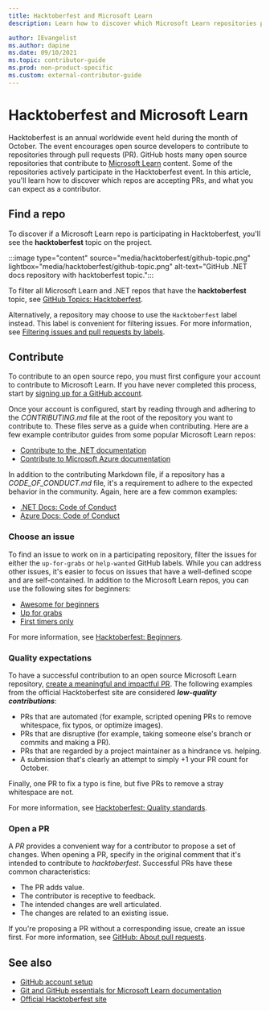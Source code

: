 ```yaml
---
title: Hacktoberfest and Microsoft Learn
description: Learn how to discover which Microsoft Learn repositories participate in Hacktoberfest, how to contribute, and what you can expect as a contributor.

author: IEvangelist
ms.author: dapine
ms.date: 09/10/2021
ms.topic: contributor-guide
ms.prod: non-product-specific
ms.custom: external-contributor-guide
---
```


# Hacktoberfest and Microsoft Learn

Hacktoberfest is an annual worldwide event held during the month of October. The event encourages open source developers to contribute to repositories through pull requests (PR). GitHub hosts many open source repositories that contribute to [Microsoft Learn](/) content. Some of the repositories actively participate in the Hacktoberfest event. In this article, you'll learn how to discover which repos are accepting PRs, and what you can expect as a contributor.

## Find a repo

To discover if a Microsoft Learn repo is participating in Hacktoberfest, you'll see the **hacktoberfest** topic on the project.

:::image type="content" source="media/hacktoberfest/github-topic.png" lightbox="media/hacktoberfest/github-topic.png" alt-text="GitHub .NET docs repository with hacktoberfest topic.":::

To filter all Microsoft Learn and .NET repos that have the **hacktoberfest** topic, see [GitHub Topics: Hacktoberfest](https://github.com/topics/hacktoberfest?q=org%3AMicrosoftDocs+org%3Adotnet).

Alternatively, a repository may choose to use the `Hacktoberfest` label instead. This label is convenient for filtering issues. For more information, see [Filtering issues and pull requests by labels](https://docs.github.com/github/administering-a-repository/finding-information-in-a-repository/filtering-issues-and-pull-requests-by-labels).

## Contribute

To contribute to an open source repo, you must first configure your account to contribute to Microsoft Learn. If you have never completed this process, start by [signing up for a GitHub account](./get-started-setup-github.md).

Once your account is configured, start by reading through and adhering to the _CONTRIBUTING.md_ file at the root of the repository you want to contribute to. These files serve as a guide when contributing. Here are a few example contributor guides from some popular Microsoft Learn repos:

- [Contribute to the .NET documentation](./dotnet/dotnet-contribute.md)
- [Contribute to Microsoft Azure documentation](https://github.com/MicrosoftDocs/azure-docs/blob/main/CONTRIBUTING.md)

In addition to the contributing Markdown file, if a repository has a *CODE_OF_CONDUCT.md* file, it's a requirement to adhere to the expected behavior in the community. Again, here are a few common examples:

- [.NET Docs: Code of Conduct](https://github.com/dotnet/docs/blob/main/CODE_OF_CONDUCT.md)
- [Azure Docs: Code of Conduct](https://github.com/MicrosoftDocs/azure-docs/blob/main/CODE_OF_CONDUCT.md)

### Choose an issue

To find an issue to work on in a participating repository, filter the issues for either the `up-for-grabs` or `help-wanted` GitHub labels. While you can address other issues, it's easier to focus on issues that have a well-defined scope and are self-contained. In addition to the Microsoft Learn repos, you can use the following sites for beginners:

- [Awesome for beginners](https://github.com/mungell/awesome-for-beginners)
- [Up for grabs](https://up-for-grabs.net)
- [First timers only](https://www.firsttimersonly.com)

For more information, see [Hacktoberfest: Beginners](https://hacktoberfest.digitalocean.com/resources/beginners).

### Quality expectations

To have a successful contribution to an open source Microsoft Learn repository, [create a meaningful and impactful PR](#open-a-pr). The following examples from the official Hacktoberfest site are considered ***low-quality contributions***:

- PRs that are automated (for example, scripted opening PRs to remove whitespace, fix typos, or optimize images).
- PRs that are disruptive (for example, taking someone else's branch or commits and making a PR).
- PRs that are regarded by a project maintainer as a hindrance vs. helping.
- A submission that's clearly an attempt to simply +1 your PR count for October.

Finally, one PR to fix a typo is fine, but five PRs to remove a stray whitespace are not.

For more information, see [Hacktoberfest: Quality standards](https://hacktoberfest.digitalocean.com/resources/qualitystandards).

### Open a PR

A *PR* provides a convenient way for a contributor to propose a set of changes. When opening a PR, specify in the original comment that it's intended to contribute to *hacktoberfest*. Successful PRs have these common characteristics:

- The PR adds value.
- The contributor is receptive to feedback.
- The intended changes are well articulated.
- The changes are related to an existing issue.

If you're proposing a PR without a corresponding issue, create an issue first. For more information, see [GitHub: About pull requests](https://docs.github.com/github/collaborating-with-pull-requests/proposing-changes-to-your-work-with-pull-requests/about-pull-requests).

## See also

- [GitHub account setup](get-started-setup-github.md)
- [Git and GitHub essentials for Microsoft Learn documentation](git-github-fundamentals.md)
- [Official Hacktoberfest site](https://hacktoberfest.digitalocean.com)
